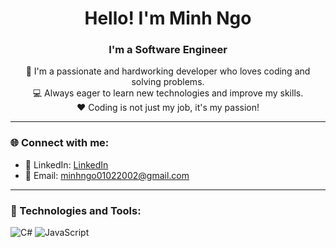 <h1 align="center">Hello! I'm Minh Ngo</h1>
<h3 align="center">I'm a Software Engineer</h3>

<p align="center">
  🚀 I'm a passionate and hardworking developer who loves coding and solving problems.<br>
  💻 Always eager to learn new technologies and improve my skills.<br>
  ❤️ Coding is not just my job, it's my passion!
</p>

---

### 🌐 Connect with me:
- 💼 LinkedIn: [LinkedIn]([https://www.linkedin.com]https://www.linkedin.com/in/minh-ngo-057a0b317/)
- 📧 Email: minhngo01022002@gmail.com

---

### 🚀 Technologies and Tools:
![C#](https://img.shields.io/badge/C%23-239120?style=for-the-badge&logo=csharp&logoColor=white)
![JavaScript](https://img.shields.io/badge/JavaScript-323330?style=for-the-badge&logo=javascript&logoColor=F7DF1E)

